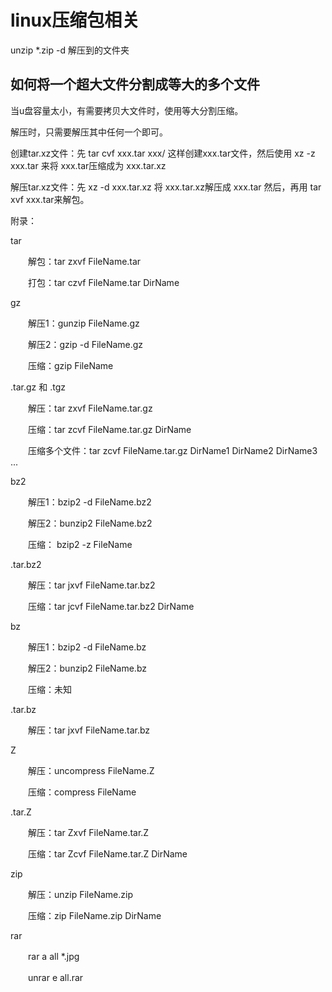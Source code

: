 # linux压缩包相关

unzip *.zip -d 解压到的文件夹

## 如何将一个超大文件分割成等大的多个文件
当u盘容量太小，有需要拷贝大文件时，使用等大分割压缩。

解压时，只需要解压其中任何一个即可。


创建tar.xz文件：先 tar cvf xxx.tar xxx/ 这样创建xxx.tar文件，然后使用 xz -z xxx.tar 来将 xxx.tar压缩成为 xxx.tar.xz

解压tar.xz文件：先 xz -d xxx.tar.xz 将 xxx.tar.xz解压成 xxx.tar 然后，再用 tar xvf xxx.tar来解包。

附录：

tar

　　解包：tar zxvf FileName.tar

　　打包：tar czvf FileName.tar DirName

gz

　　解压1：gunzip FileName.gz

　　解压2：gzip -d FileName.gz

　　压缩：gzip FileName

.tar.gz 和 .tgz

　　解压：tar zxvf FileName.tar.gz

　　压缩：tar zcvf FileName.tar.gz DirName

　　压缩多个文件：tar zcvf FileName.tar.gz DirName1 DirName2 DirName3 ...

bz2

　　解压1：bzip2 -d FileName.bz2

　　解压2：bunzip2 FileName.bz2

　　压缩： bzip2 -z FileName

.tar.bz2

　　解压：tar jxvf FileName.tar.bz2

　　压缩：tar jcvf FileName.tar.bz2 DirName

bz

　　解压1：bzip2 -d FileName.bz

　　解压2：bunzip2 FileName.bz

　　压缩：未知

.tar.bz

　　解压：tar jxvf FileName.tar.bz

Z

　　解压：uncompress FileName.Z

　　压缩：compress FileName

.tar.Z

　　解压：tar Zxvf FileName.tar.Z

　　压缩：tar Zcvf FileName.tar.Z DirName

zip

　　解压：unzip FileName.zip

　　压缩：zip FileName.zip DirName

rar

　　rar a all *.jpg

　　unrar e all.rar


